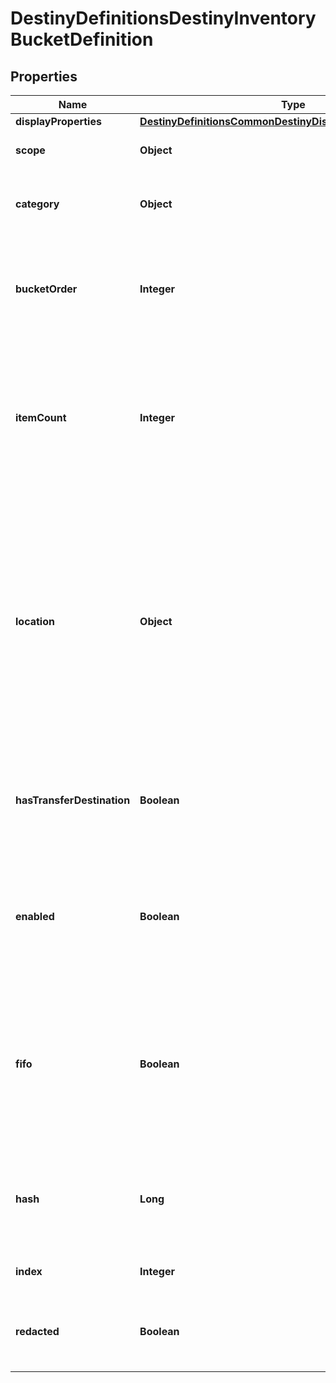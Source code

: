 
# DestinyDefinitionsDestinyInventoryBucketDefinition

## Properties
Name | Type | Description | Notes
------------ | ------------- | ------------- | -------------
**displayProperties** | [**DestinyDefinitionsCommonDestinyDisplayPropertiesDefinition**](DestinyDefinitionsCommonDestinyDisplayPropertiesDefinition.md) |  |  [optional]
**scope** | **Object** | Where the bucket is found. 0 &#x3D; Character, 1 &#x3D; Account |  [optional]
**category** | **Object** | An enum value for what items can be found in the bucket. See the BucketCategory enum for more details. |  [optional]
**bucketOrder** | **Integer** | Use this property to provide a quick-and-dirty recommended ordering for buckets in the UI. Most UIs will likely want to forsake this for something more custom and manual. |  [optional]
**itemCount** | **Integer** | The maximum # of item \&quot;slots\&quot; in a bucket. A slot is a given combination of item + quantity.  For instance, a Weapon will always take up a single slot, and always have a quantity of 1. But a material could take up only a single slot with hundreds of quantity. |  [optional]
**location** | **Object** | Sometimes, inventory buckets represent conceptual \&quot;locations\&quot; in the game that might not be expected. This value indicates the conceptual location of the bucket, regardless of where it is actually contained on the character/account.   See ItemLocation for details.   Note that location includes the Vault and the Postmaster (both of whom being just inventory buckets with additional actions that can be performed on them through a Vendor) |  [optional]
**hasTransferDestination** | **Boolean** | If TRUE, there is at least one Vendor that can transfer items to/from this bucket. See the DestinyVendorDefinition&#39;s acceptedItems property for more information on how transferring works. |  [optional]
**enabled** | **Boolean** | If True, this bucket is enabled. Disabled buckets may include buckets that were included for test purposes, or that were going to be used but then were abandoned but never removed from content *cough*. |  [optional]
**fifo** | **Boolean** | if a FIFO bucket fills up, it will delete the oldest item from said bucket when a new item tries to be added to it. If this is FALSE, the bucket will not allow new items to be placed in it until room is made by the user manually deleting items from it. You can see an example of this with the Postmaster&#39;s bucket. |  [optional]
**hash** | **Long** | The unique identifier for this entity. Guaranteed to be unique for the type of entity, but not globally.  When entities refer to each other in Destiny content, it is this hash that they are referring to. |  [optional]
**index** | **Integer** | The index of the entity as it was found in the investment tables. |  [optional]
**redacted** | **Boolean** | If this is true, then there is an entity with this identifier/type combination, but BNet is not yet allowed to show it. Sorry! |  [optional]



